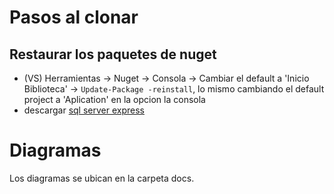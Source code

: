 # Pasos al clonar
## Restaurar los paquetes de nuget

- (VS) Herramientas -> Nuget -> Consola -> Cambiar el default a 'Inicio Biblioteca' -> `Update-Package -reinstall`,
lo mismo cambiando el default project a 'Aplication' en la opcion la consola
- descargar [sql server express](https://learn.microsoft.com/es-es/sql/database-engine/configure-windows/sql-server-express-localdb?view=sql-server-ver16)

# Diagramas
Los diagramas se ubican en la carpeta docs.
